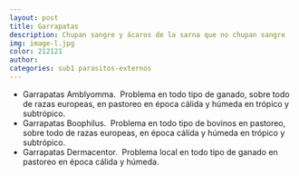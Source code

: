 ```yaml
---
layout: post
title: Garrapatas
description: Chupan sangre y ácaros de la sarna que no chupan sangre
img: image-l.jpg
color: 212121
author:
categories: sub1 parasitos-externos
---
```


*	Garrapatas Amblyomma.  Problema en todo tipo de ganado, sobre todo de razas europeas, en pastoreo en época cálida y húmeda en trópico y subtrópico.
*	Garrapatas Boophilus.  Problema en todo tipo de bovinos en pastoreo, sobre todo de razas europeas, en época cálida y húmeda en trópico y subtrópico.
*	Garrapatas Dermacentor.  Problema local en todo tipo de ganado en pastoreo en época cálida y húmeda.
